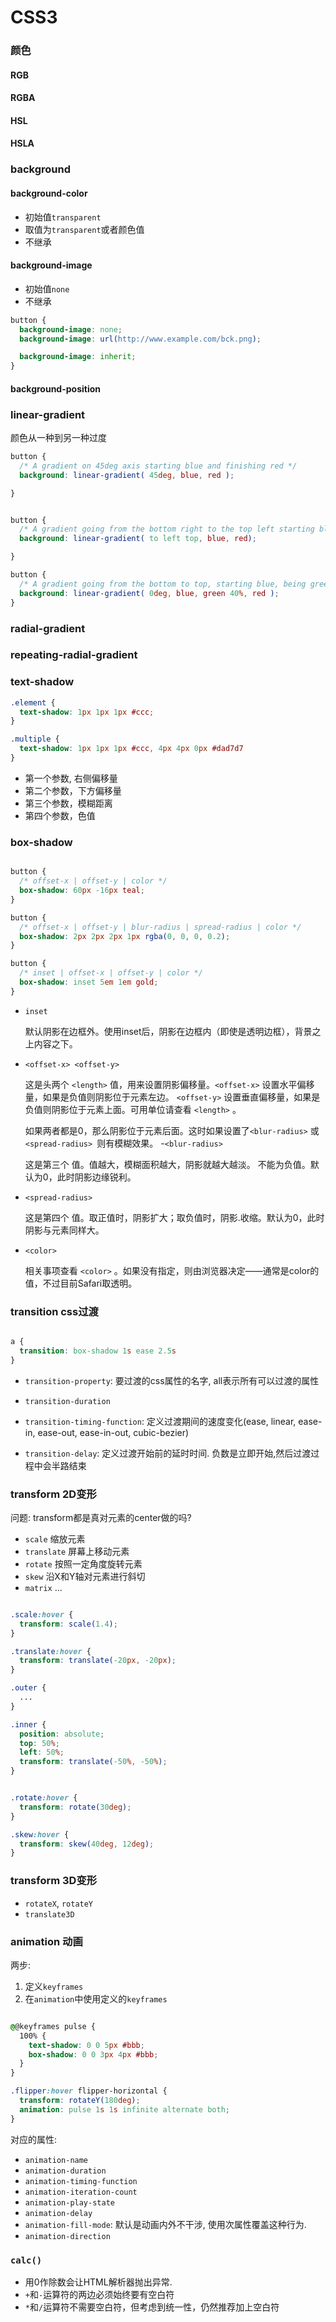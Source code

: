 # CSS3


### 颜色

#### RGB

#### RGBA

#### HSL

#### HSLA



### background

#### background-color
* 初始值`transparent`
* 取值为`transparent`或者颜色值
* 不继承

#### background-image
* 初始值`none`
* 不继承

```css
button {
  background-image: none;
  background-image: url(http://www.example.com/bck.png);

  background-image: inherit;
}
```

#### background-position




### linear-gradient

颜色从一种到另一种过度

```css
button {
  /* A gradient on 45deg axis starting blue and finishing red */
  background: linear-gradient( 45deg, blue, red );          

}


button {
  /* A gradient going from the bottom right to the top left starting blue and finishing red */
  background: linear-gradient( to left top, blue, red);      

}

button {
  /* A gradient going from the bottom to top, starting blue, being green after 40% and finishing red */
  background: linear-gradient( 0deg, blue, green 40%, red );
}

```

### radial-gradient



### repeating-radial-gradient



### text-shadow

```css
.element {
  text-shadow: 1px 1px 1px #ccc;
}

.multiple {
  text-shadow: 1px 1px 1px #ccc, 4px 4px 0px #dad7d7
}
```

* 第一个参数, 右侧偏移量
* 第二个参数，下方偏移量
* 第三个参数，模糊距离
* 第四个参数，色值

### box-shadow

```css

button {
  /* offset-x | offset-y | color */
  box-shadow: 60px -16px teal;
}

button {
  /* offset-x | offset-y | blur-radius | spread-radius | color */
  box-shadow: 2px 2px 2px 1px rgba(0, 0, 0, 0.2);
}

button {
  /* inset | offset-x | offset-y | color */
  box-shadow: inset 5em 1em gold;
}

```

- `inset`

  默认阴影在边框外。使用inset后，阴影在边框内（即使是透明边框），背景之上内容之下。
- `<offset-x> <offset-y>`

  这是头两个 `<length>` 值，用来设置阴影偏移量。`<offset-x>` 设置水平偏移量，如果是负值则阴影位于元素左边。 `<offset-y>` 设置垂直偏移量，如果是负值则阴影位于元素上面。可用单位请查看 `<length>` 。

  如果两者都是0，那么阴影位于元素后面。这时如果设置了`<blur-radius>` 或`<spread-radius> `则有模糊效果。
-`<blur-radius>`

  这是第三个 <length> 值。值越大，模糊面积越大，阴影就越大越淡。 不能为负值。默认为0，此时阴影边缘锐利。
- `<spread-radius>`

  这是第四个 <length> 值。取正值时，阴影扩大；取负值时，阴影.收缩。默认为0，此时阴影与元素同样大。
- `<color>`

  相关事项查看 `<color>` 。如果没有指定，则由浏览器决定——通常是color的值，不过目前Safari取透明。


### transition css过渡

```css

a {
  transition: box-shadow 1s ease 2.5s
}


```

- `transition-property`: 要过渡的css属性的名字, all表示所有可以过渡的属性

- `transition-duration`

- `transition-timing-function`: 定义过渡期间的速度变化(ease, linear, ease-in, ease-out, ease-in-out, cubic-bezier)

- `transition-delay`: 定义过渡开始前的延时时间. 负数是立即开始,然后过渡过程中会半路结束

### transform 2D变形


问题: transform都是真对元素的center做的吗?

- `scale` 缩放元素
- `translate` 屏幕上移动元素
- `rotate` 按照一定角度旋转元素
- `skew` 沿X和Y轴对元素进行斜切
- `matrix` ...


```css

.scale:hover {
  transform: scale(1.4);
}

.translate:hover {
  transform: translate(-20px, -20px);
}

.outer {
  ...
}

.inner {
  position: absolute;
  top: 50%;
  left: 50%;
  transform: translate(-50%, -50%);
}


.rotate:hover {
  transform: rotate(30deg);
}

.skew:hover {
  transform: skew(40deg, 12deg);
}

```

### transform 3D变形

- `rotateX`, `rotateY`
- `translate3D`

### animation 动画

两步:
1. 定义`keyframes`
2. 在`animation`中使用定义的`keyframes`

```css

@@keyframes pulse {
  100% {
    text-shadow: 0 0 5px #bbb;
    box-shadow: 0 0 3px 4px #bbb;
  }
}

.flipper:hover flipper-horizontal {
  transform: rotateY(180deg);
  animation: pulse 1s 1s infinite alternate both;
}

```

对应的属性:
* `animation-name`
* `animation-duration`
* `animation-timing-function`
* `animation-iteration-count`
* `animation-play-state`
* `animation-delay`
* `animation-fill-mode`: 默认是动画内外不干涉, 使用次属性覆盖这种行为.
* `animation-direction`


### `calc()`

* 用0作除数会让HTML解析器抛出异常.
* `+`和`-`运算符的两边必须始终要有空白符
* `*`和`/`运算符不需要空白符，但考虑到统一性，仍然推荐加上空白符
